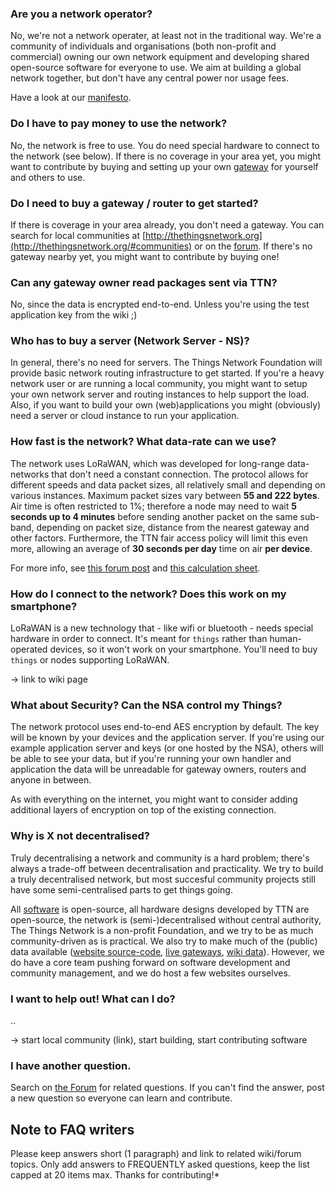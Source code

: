 ### Are you a network operator?
No, we're not a network operater, at least not in the traditional way.
We're a community of individuals and organisations (both non-profit and
commercial) owning our own network equipment and developing shared open-source
software for everyone to use. We aim at building a global network together,
but don't have any central power nor usage fees.

Have a look at our [manifesto](https://github.com/TheThingsNetwork/Manifest).


### Do I have to pay money to use the network?
No, the network is free to use. You do need special hardware to connect to the
network (see below). If there is no coverage in your area yet, you might want
to contribute by buying and setting up your own [gateway](http://thethingsnetwork.org/wiki/Hardware/OverviewGateways)
for yourself and others to use.


### Do I need to buy a gateway / router to get started?
If there is coverage in your area already, you don't need a gateway. You can
search for local communities at [http://thethingsnetwork.org](http://thethingsnetwork.org/#communities)
or on the [forum](http://forum.thethingsnetwork.org/).
If there's no gateway nearby yet, you might want to contribute by buying one!


### Can any gateway owner read packages sent via TTN?
No, since the data is encrypted end-to-end. Unless you're using the test application
key from the wiki ;)


### Who has to buy a server (Network Server - NS)?
In general, there's no need for servers. The Things Network Foundation will
provide basic network routing infrastructure to get started. If you're a heavy
network user or are running a local community, you might want to setup your own
network server and routing instances to help support the load.
Also, if you want to build your own (web)applications you might (obviously) need
a server or cloud instance to run your application.


### How fast is the network? What data-rate can we use?
The network uses LoRaWAN, which was developed for long-range data-networks that
don't need a constant connection. The protocol allows for different speeds and
data packet sizes, all relatively small and depending on various instances.
Maximum packet sizes vary between **55 and 222 bytes**. Air time is often
restricted to 1%; therefore a node may need to wait **5 seconds up to 4 minutes** before sending another packet on the same sub-band,
depending on packet size, distance from the nearest gateway and other factors. Furthermore, the TTN fair access 
policy will limit this even more, allowing an average of **30 seconds per day** time on air **per device**.

For more info, see [this forum post](http://forum.thethingsnetwork.org/t/parse-data-with-node-red/835/2)
and [this calculation sheet](http://forum.thethingsnetwork.org/t/spreadsheet-for-lora-airtime-calculation/1190).


### How do I connect to the network? Does this work on my smartphone?
LoRaWAN is a new technology that - like wifi or bluetooth - needs special
hardware in order to connect. It's meant for `things` rather than human-operated
devices, so it won't work on your smartphone. You'll need to buy `things` or
nodes supporting LoRaWAN.

-> link to wiki page


### What about Security? Can the NSA control my Things?
The network protocol uses end-to-end AES encryption by default. The key will be
known by your devices and the application server. If you're using our example
application server and keys (or one hosted by the NSA), others will be able to
see your data, but if you're running your own handler and application the data
will be unreadable for gateway owners, routers and anyone in between.

As with everything on the internet, you might want to consider adding additional
layers of encryption on top of the existing connection.


### Why is X not decentralised?
Truly decentralising a network and community is a hard problem; there's always
a trade-off between decentralisation and practicality. We try to build a truly
decentralised network, but most succesful community projects still have some
semi-centralised parts to get things going.

All [software](https://github.com/TheThingsNetwork) is open-source, all hardware
designs developed by TTN are open-source, the network is (semi-)decentralised
without central authority, The Things Network is a non-profit Foundation, and we
try to be as much community-driven as is practical.
We also try to make much of the (public) data available
([website source-code](https://github.com/TheThingsNetwork/TheThingsNetwork.org),
[live gateways](http://ttnstatus.org/gateways),
[wiki data](https://github.com/TheThingsNetwork/wiki)).
However, we do have a core team pushing forward on software development and
community management, and we do host a few websites ourselves.


### I want to help out! What can I do?
..

-> start local community (link), start building, start contributing software



### I have another question.
Search on [the Forum](http://forum.thethingsnetwork.org/) for related questions. If you can't find the answer, post a new question so everyone can learn and contribute.


## Note to FAQ writers
Please keep answers short (1 paragraph) and link to related wiki/forum topics. Only add answers to FREQUENTLY asked questions, keep the list capped at 20 items max. Thanks for contributing!*
